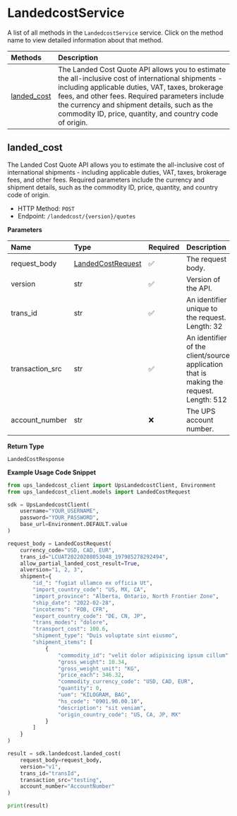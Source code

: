# LandedcostService

A list of all methods in the `LandedcostService` service. Click on the method name to view detailed information about that method.

| Methods                     | Description                                                                                                                                                                                                                                                                                                         |
| :-------------------------- | :------------------------------------------------------------------------------------------------------------------------------------------------------------------------------------------------------------------------------------------------------------------------------------------------------------------ |
| [landed_cost](#landed_cost) | The Landed Cost Quote API allows you to estimate the all-inclusive cost of international shipments - including applicable duties, VAT, taxes, brokerage fees, and other fees. Required parameters include the currency and shipment details, such as the commodity ID, price, quantity, and country code of origin. |

## landed_cost

The Landed Cost Quote API allows you to estimate the all-inclusive cost of international shipments - including applicable duties, VAT, taxes, brokerage fees, and other fees. Required parameters include the currency and shipment details, such as the commodity ID, price, quantity, and country code of origin.

- HTTP Method: `POST`
- Endpoint: `/landedcost/{version}/quotes`

**Parameters**

| Name            | Type                                                | Required | Description                                                                            |
| :-------------- | :-------------------------------------------------- | :------- | :------------------------------------------------------------------------------------- |
| request_body    | [LandedCostRequest](../models/LandedCostRequest.md) | ✅       | The request body.                                                                      |
| version         | str                                                 | ✅       | Version of the API.                                                                    |
| trans_id        | str                                                 | ✅       | An identifier unique to the request. Length: 32                                        |
| transaction_src | str                                                 | ✅       | An identifier of the client/source application that is making the request. Length: 512 |
| account_number  | str                                                 | ❌       | The UPS account number.                                                                |

**Return Type**

`LandedCostResponse`

**Example Usage Code Snippet**

```python
from ups_landedcost_client import UpsLandedcostClient, Environment
from ups_landedcost_client.models import LandedCostRequest

sdk = UpsLandedcostClient(
    username="YOUR_USERNAME",
    password="YOUR_PASSWORD",
    base_url=Environment.DEFAULT.value
)

request_body = LandedCostRequest(
    currency_code="USD, CAD, EUR",
    trans_id="LCUAT20220208053048_197985278292494",
    allow_partial_landed_cost_result=True,
    alversion="1, 2, 3",
    shipment={
        "id_": "fugiat ullamco ex officia Ut",
        "import_country_code": "US, MX, CA",
        "import_province": "Alberta, Ontario, North Frontier Zone",
        "ship_date": "2022-02-28",
        "incoterms": "FOB, CFR",
        "export_country_code": "DE, CN, JP",
        "trans_modes": "dolore",
        "transport_cost": 100.6,
        "shipment_type": "Duis voluptate sint eiusmo",
        "shipment_items": [
            {
                "commodity_id": "velit dolor adipisicing ipsum cillum",
                "gross_weight": 10.34,
                "gross_weight_unit": "KG",
                "price_each": 346.32,
                "commodity_currency_code": "USD, CAD, EUR",
                "quantity": 0,
                "uom": "KILOGRAM, BAG",
                "hs_code": "0901.90.00.10",
                "description": "sit veniam",
                "origin_country_code": "US, CA, JP, MX"
            }
        ]
    }
)

result = sdk.landedcost.landed_cost(
    request_body=request_body,
    version="v1",
    trans_id="transId",
    transaction_src="testing",
    account_number="AccountNumber"
)

print(result)
```

<!-- This file was generated by liblab | https://liblab.com/ -->
